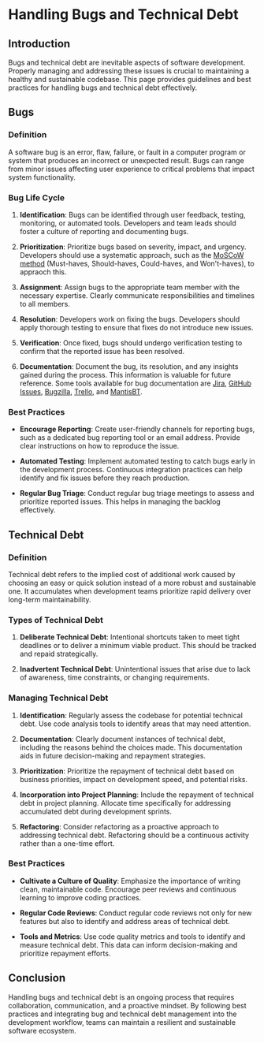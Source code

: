 # Handling Bugs and Technical Debt

## Introduction

Bugs and technical debt are inevitable aspects of software development. Properly managing and addressing these issues is crucial to maintaining a healthy and sustainable codebase. This page provides guidelines and best practices for handling bugs and technical debt effectively.

## Bugs

### Definition

A software bug is an error, flaw, failure, or fault in a computer program or system that produces an incorrect or unexpected result. Bugs can range from minor issues affecting user experience to critical problems that impact system functionality.

### Bug Life Cycle

1. **Identification**: Bugs can be identified through user feedback, testing, monitoring, or automated tools. Developers and team leads should foster a culture of reporting and documenting bugs.

2. **Prioritization**: Prioritize bugs based on severity, impact, and urgency. Developers should use a systematic approach, such as the [MoSCoW method](https://en.wikipedia.org/wiki/MoSCoW_method) (Must-haves, Should-haves, Could-haves, and Won't-haves), to appraoch this.

3. **Assignment**: Assign bugs to the appropriate team member with the necessary expertise. Clearly communicate responsibilities and timelines to all members.

4. **Resolution**: Developers work on fixing the bugs. Developers should apply thorough testing to ensure that fixes do not introduce new issues.

5. **Verification**: Once fixed, bugs should undergo verification testing to confirm that the reported issue has been resolved.

6. **Documentation**: Document the bug, its resolution, and any insights gained during the process. This information is valuable for future reference. Some tools available for bug documentation are [Jira](https://www.atlassian.com/software/jira), [GitHub Issues](https://github.com/features/issues), [Bugzilla](https://www.bugzilla.org/), [Trello](https://trello.com/), and [MantisBT](https://www.mantisbt.org/).

### Best Practices

* **Encourage Reporting**: Create user-friendly channels for reporting bugs, such as a dedicated bug reporting tool or an email address. Provide clear instructions on how to reproduce the issue.

* **Automated Testing**: Implement automated testing to catch bugs early in the development process. Continuous integration practices can help identify and fix issues before they reach production.

* **Regular Bug Triage**: Conduct regular bug triage meetings to assess and prioritize reported issues. This helps in managing the backlog effectively.

## Technical Debt

### Definition

Technical debt refers to the implied cost of additional work caused by choosing an easy or quick solution instead of a more robust and sustainable one. It accumulates when development teams prioritize rapid delivery over long-term maintainability.

### Types of Technical Debt

1. **Deliberate Technical Debt**: Intentional shortcuts taken to meet tight deadlines or to deliver a minimum viable product. This should be tracked and repaid strategically.

2. **Inadvertent Technical Debt**: Unintentional issues that arise due to lack of awareness, time constraints, or changing requirements.

### Managing Technical Debt

1. **Identification**: Regularly assess the codebase for potential technical debt. Use code analysis tools to identify areas that may need attention.

2. **Documentation**: Clearly document instances of technical debt, including the reasons behind the choices made. This documentation aids in future decision-making and repayment strategies.

3. **Prioritization**: Prioritize the repayment of technical debt based on business priorities, impact on development speed, and potential risks.

4. **Incorporation into Project Planning**: Include the repayment of technical debt in project planning. Allocate time specifically for addressing accumulated debt during development sprints.

5. **Refactoring**: Consider refactoring as a proactive approach to addressing technical debt. Refactoring should be a continuous activity rather than a one-time effort.

### Best Practices

* **Cultivate a Culture of Quality**: Emphasize the importance of writing clean, maintainable code. Encourage peer reviews and continuous learning to improve coding practices.

* **Regular Code Reviews**: Conduct regular code reviews not only for new features but also to identify and address areas of technical debt.

* **Tools and Metrics**: Use code quality metrics and tools to identify and measure technical debt. This data can inform decision-making and prioritize repayment efforts.

## Conclusion

Handling bugs and technical debt is an ongoing process that requires collaboration, communication, and a proactive mindset. By following best practices and integrating bug and technical debt management into the development workflow, teams can maintain a resilient and sustainable software ecosystem.